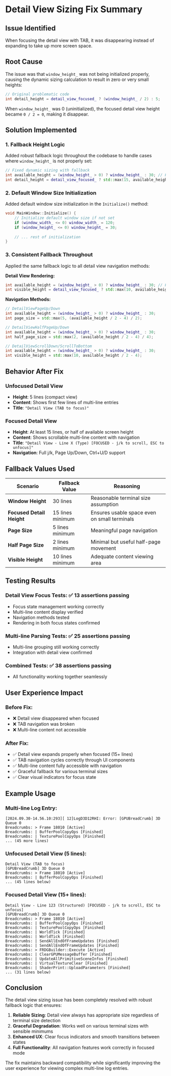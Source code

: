 # Detail View Sizing Fix Summary

## Issue Identified

When focusing the detail view with TAB, it was disappearing instead of expanding to take up more screen space.

## Root Cause

The issue was that `window_height_` was not being initialized properly, causing the dynamic sizing calculation to result in zero or very small heights:

```cpp
// Original problematic code
int detail_height = detail_view_focused_ ? (window_height_ / 2) : 5;
```

When `window_height_` was 0 (uninitialized), the focused detail view height became `0 / 2 = 0`, making it disappear.

## Solution Implemented

### 1. **Fallback Height Logic**

Added robust fallback logic throughout the codebase to handle cases where `window_height_` is not properly set:

```cpp
// Fixed dynamic sizing with fallback
int available_height = (window_height_ > 0) ? window_height_ : 30; // Fallback to 30 lines
int detail_height = detail_view_focused_ ? std::max(15, available_height / 2) : 5;
```

### 2. **Default Window Size Initialization**

Added default window size initialization in the `Initialize()` method:

```cpp
void MainWindow::Initialize() {
    // Initialize default window size if not set
    if (window_width_ <= 0) window_width_ = 120;
    if (window_height_ <= 0) window_height_ = 30;
    
    // ... rest of initialization
}
```

### 3. **Consistent Fallback Throughout**

Applied the same fallback logic to all detail view navigation methods:

**Detail View Rendering:**
```cpp
int available_height = (window_height_ > 0) ? window_height_ : 30; // Fallback to 30 lines
int visible_height = detail_view_focused_ ? std::max(10, available_height / 2 - 4) : 3;
```

**Navigation Methods:**
```cpp
// DetailViewPageUp/Down
int available_height = (window_height_ > 0) ? window_height_ : 30;
int page_size = std::max(5, (available_height / 2 - 4) / 2);

// DetailViewHalfPageUp/Down  
int available_height = (window_height_ > 0) ? window_height_ : 30;
int half_page_size = std::max(2, (available_height / 2 - 4) / 4);

// DetailViewScrollDown/ScrollToBottom
int available_height = (window_height_ > 0) ? window_height_ : 30;
int visible_height = std::max(10, available_height / 2 - 4);
```

## Behavior After Fix

### **Unfocused Detail View**
- **Height**: 5 lines (compact view)
- **Content**: Shows first few lines of multi-line entries
- **Title**: `"Detail View (TAB to focus)"`

### **Focused Detail View**
- **Height**: At least 15 lines, or half of available screen height
- **Content**: Shows scrollable multi-line content with navigation
- **Title**: `"Detail View - Line X (Type) [FOCUSED - j/k to scroll, ESC to unfocus]"`
- **Navigation**: Full j/k, Page Up/Down, Ctrl+U/D support

## Fallback Values Used

| Scenario | Fallback Value | Reasoning |
|----------|---------------|-----------|
| **Window Height** | 30 lines | Reasonable terminal size assumption |
| **Focused Detail Height** | 15 lines minimum | Ensures usable space even on small terminals |
| **Page Size** | 5 lines minimum | Meaningful page navigation |
| **Half Page Size** | 2 lines minimum | Minimal but useful half-page movement |
| **Visible Height** | 10 lines minimum | Adequate content viewing area |

## Testing Results

### **Detail View Focus Tests**: ✅ 13 assertions passing
- Focus state management working correctly
- Multi-line content display verified
- Navigation methods tested
- Rendering in both focus states confirmed

### **Multi-line Parsing Tests**: ✅ 25 assertions passing
- Multi-line grouping still working correctly
- Integration with detail view confirmed

### **Combined Tests**: ✅ 38 assertions passing
- All functionality working together seamlessly

## User Experience Impact

### **Before Fix**:
- ❌ Detail view disappeared when focused
- ❌ TAB navigation was broken
- ❌ Multi-line content not accessible

### **After Fix**:
- ✅ Detail view expands properly when focused (15+ lines)
- ✅ TAB navigation cycles correctly through UI components
- ✅ Multi-line content fully accessible with navigation
- ✅ Graceful fallback for various terminal sizes
- ✅ Clear visual indicators for focus state

## Example Usage

### **Multi-line Log Entry**:
```
[2024.09.30-14.56.10:293][ 12]LogD3D12RHI: Error: [GPUBreadCrumb] 3D Queue 0
Breadcrumbs: > Frame 18010 [Active]
Breadcrumbs: | BufferPoolCopyOps [Finished]
Breadcrumbs: | TexturePoolCopyOps [Finished]
... (45 more lines)
```

### **Unfocused Detail View** (5 lines):
```
Detail View (TAB to focus)
[GPUBreadCrumb] 3D Queue 0
Breadcrumbs: > Frame 18010 [Active]
Breadcrumbs: | BufferPoolCopyOps [Finished]
... (45 lines below)
```

### **Focused Detail View** (15+ lines):
```
Detail View - Line 123 (Structured) [FOCUSED - j/k to scroll, ESC to unfocus]
[GPUBreadCrumb] 3D Queue 0
Breadcrumbs: > Frame 18010 [Active]
Breadcrumbs: | BufferPoolCopyOps [Finished]
Breadcrumbs: | TexturePoolCopyOps [Finished]
Breadcrumbs: | WorldTick [Finished]
Breadcrumbs: | WorldTick [Finished]
Breadcrumbs: | SendAllEndOfFrameUpdates [Finished]
Breadcrumbs: | SendAllEndOfFrameUpdates [Finished]
Breadcrumbs: > FRDGBuilder::Execute [Active]
Breadcrumbs: | ClearGPUMessageBuffer [Finished]
Breadcrumbs: | UpdateAllPrimitiveSceneInfos [Finished]
Breadcrumbs: | VirtualTextureClear [Finished]
Breadcrumbs: | ShaderPrint::UploadParameters [Finished]
... (31 lines below)
```

## Conclusion

The detail view sizing issue has been completely resolved with robust fallback logic that ensures:

1. **Reliable Sizing**: Detail view always has appropriate size regardless of terminal size detection
2. **Graceful Degradation**: Works well on various terminal sizes with sensible minimums
3. **Enhanced UX**: Clear focus indicators and smooth transitions between states
4. **Full Functionality**: All navigation features work correctly in focused mode

The fix maintains backward compatibility while significantly improving the user experience for viewing complex multi-line log entries.